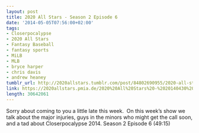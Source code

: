 ```yaml
---
layout: post
title: 2020 All Stars - Season 2 Episode 6
date: '2014-05-05T07:56:00+02:00'
tags:
- Closerpocalypse
- 2020 All Stars
- Fantasy Baseball
- fantasy sports
- MiLB
- MLB
- bryce harper
- chris davis
- andrew heaney
tumblr_url: http://2020allstars.tumblr.com/post/84802690955/2020-all-stars-season-2-episode-6
link: https://2020allstars.pmia.de/2020%20All%20Stars%20-%2020140430%20-%20Season%202%20Episode%206%20%2821%29.mp3
length: 30642061
---
```

Sorry about coming to you a little late this week.  On this week’s show we talk about the major injuries, guys in the minors who might get the call soon, and a tad about Closerpocalypse 2014.
Season 2 Episode 6 (49:15)
